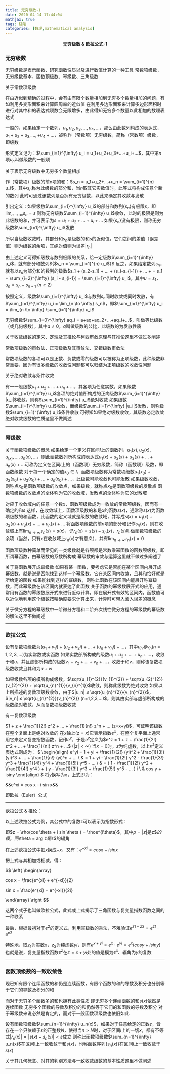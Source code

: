 ```yaml
---
title: 无穷级数-1
date: 2020-04-14 17:44:04
mathjax: true
tags: 随笔
categories: [数理,mathematical analysis]
---
```


<center><strong>无穷级数 & 欧拉公式-1</strong></center>

<!-- more -->

### 无穷级数

无穷级数是表示函数、研究函数性质以及进行数值计算的一种工具
常数项级数，无穷级数基本、函数顶级数、幂级数、三角级数

关于常数项级数

在由近似到精确的过程中，会有由有限个数量相加到无穷多个数量相加的问题，有如利用多变形面积来计算圆周率的近似值
在利用多边形面积来计算多边形面积时进行对其中和的表达式项数会无限增多，由此得知无穷多个数量以此相加的数理表达式

一般的，如果给定一个数列，$u_1,u_2,u_3,...,u_4,...$，那么由此数列构成的表达式，$u_1+u_2+u_3,...,+u_4+...$，被称作（常数项）无穷级数，简称（常数项）级数，即级数

形式定义记为：$\sum_{i=1}^{\infty} u_i = u_1+u_2+u_3+...+u_i+...$，其中第$n$项$u_n$叫做级数的一般项

关于表示无穷级数中无穷多个数量相加

作（常数项）级数的前n项的和：$s_n = u_1+u_2+...+u_n = \sum_{i=1}^{n} u_i$，其中$s_n$称为此级数的部分和，当$n$取其它实数值时，此等式将构成任意个新的数列
此时可通过该数列是否拥有无穷级数，以此来确定其收敛与发散

引出定义：如果级数$\sum_{i=1}^{\infty} u_i$的部分和数列{$s_n$}有极限$s$，即$\lim_{n \to \infty} s_n = s$
则称无穷级数$\sum_{i=1}^{\infty} u_i$收敛，此时的极限是则为此级数的和，并可表示为$s = u_1+u_2+...+u_i+...$
如果{$s_n$}没有极限，则称无穷级数$\sum_{i=1}^{\infty} u_i$发散

所以当级数收敛时，其部分和$s_n$是级数的和s的近似值，它们之间的差值（误差值）则为级数的余项，其绝对值则为误差$|r_n|$

由上述定义可得知级数与数列极限的关系，给一定级数$\sum_{i=1}^{\infty} u_i$，就有部分和数列${$s_n = \sum_{i=1}^{n} u_i$}$
反之，如果给定数列${s_n}$，就有以${s_n}$为部分和的数列的级数$s_1 + (s_2-s_1) + ... + (s_i-s_{i-1}) + ... + = s_1 + \sum_{i=2}^{\infty} (s_i - s_{i-1}) = \sum_{i=1}^{\infty} u_i$，其中$u = s_1，u_n = s_n - s_{n-1}$ $(n ≥ 2)$

按照定义，级数$\sum_{i=1}^{\infty} u_i$与数列${s_n}$同时收敛或同时发散，有$\sum_{i=1}^{\infty} u_i = \lim_{n \to \infty} s_n$，即$\sum_{i=1}^{\infty} u_i = \lim_{n \to \infty} \sum_{i=1}^{\infty} u_i$

无穷级数$\sum_{i=0}^{\infty} aq_i = a+aq+aq_2+...+aq_i+...$，叫做等比级数（或几何级数），其中$a ≠ 0$，$q$叫做级数的公比，此级数的为发散性质

关于收敛级数的定义、定理及其推论与柯西审敛原理与其推论这里不做过多阐述

常数项级数的审敛法、正项级数及其审敛法、交错级数审敛法

常数项级数的各项可以是正数、负数或零的级数可以被称为正项级数，此种级数非常重要，因为有很多级数的收敛性问题都可以归结为正项级数的收敛性问题

关于绝对收敛与条件收敛

有一一般级数$u_1+u_2+...+u_n+...$，其各项为任意实数，如果级数$\sum_{i=1}^{\infty} u_i$各项的绝对值所构成的正向级数$\sum_{i=1}^{\infty} |u_i|$收敛，则称$\sum_{i=1}^{\infty} u_i$绝对收敛
如果级数$\sum_{i=1}^{\infty} u_i$收敛，而级数$\sum_{i=1}^{\infty} |u_i|$发散，则称级数$\sum_{i=1}^{\infty} u_i$条件收散
可得知如果绝对级数收敛，其级数必定收敛
绝对收敛级数的性质这里不做阐述

---

### 幂级数

关于函数项级数的概念
如果给定一个定义在区间$I$上的函数列，$u_1(x),u_2(x),u_(x),...,u_n(x),...$，则此函数数列所构成的表达式$u_1(x)+u_2(x)+u_3(x)+...+u_n(x)+...$可称为定义在区间$I$上的（函数项）无穷级数，简称（函数项）级数，即函数级数
对于每一个确定的值$x_0 \in I$，函数项级数称为常数项级数$u_1(x_0)+u_2(x_0)+u_3(x_0)+...+u_n(x_0)+...$，此级数可能收敛也可能发散
如果级数收敛，则称点$x_0$是函数项级数的收敛点，如果级数，就称点$x_0$是函数项级数的发散点
函数项级数的收敛点的全体称为它的收敛域，发散点的全体称为它的发散域

对应于收敛域内的任意一个数$x$，函数项级数成为一收敛的常数项级数，因而有一确定的和$s$
这样，在收敛域上，函数项级数的和是$x$的函数$s(x)$，通常称$s(x)$为函数项级数的和函数，此函数的定义域就是级数的收敛域，并写成$s(x) = u_1(x)+u_2(x)+u_3(x)+...+u_n(x)+...$
将函数项级数的前$n$项的部分和记作$s_n(x)$，则在收敛域上有$\lim_{n \to \infty} s_n(x) = s(x)$，记$r_n(x) = s(x) - s_n(x)$，$r_n(x)$叫做函数项级数的余项（当然，只有$x$在收敛域上$r_n(x)$才有意义），并有$\lim_{n \to \infty} r_n(x) = 0$

函数项级数种简单而常见的一类级数就是各项都是常数乘幂函数的函数项级数，即所谓幂函数，由幂级数的系数所构成
幂级数的审敛与运算这里就不做过多阐述了

关于将函数展开成幂级数
如果有某一函数，要考虑它是否能在某个区间内展开成幂级数，就是说是否能找到这样一个幂级数，它在某区间内收敛，且其和恰好就是所给定的函数
如果能找到这样的幂级数，则称此函数在该区间内能展开称幂级数，而此幂级数在该区间内就表达了此函数
关于函数的幂级数展开式的应用，通常用有函数的幂级数展开式来进行近似计算，即在展开式有效的区间内，函数值可以近似地利用这个级数按精确度要求计算出来，计算时可带入舍入误差的概念

关于微分方程的幂级数中一阶微分方程和二阶齐次线性微分方程的幂级数的幂级数的解法这里不做阐述

---

### 欧拉公式

设有复数项级数为$(u_1+v_{1}i)+(u_2+v_{2}i)+...+(u_n+v_{n}i)+...$，其中$u_n与v_n(n=1,2,3,...)$为实常数或实函数
如果实数部所构成的级数$u_1+u_2+...+u_n+...$，收敛于和$u$，并且虚部所构成的级数$v_1+v_2+...+v_n+...$，收敛于和$v$，则称该复数项级数收敛且其和为$u+vi$

如果级数各项的模所构成级数，$\sqrt{u_{1}^{2}}{v_{1}^{2}} + \sqrt{u_{2}^{2}}{v_{2}^{2}} + \sqrt{u_{n}^{1}}{v_{n}^{1}}$收敛，则称此级数为绝对收敛
如果以上所描述的复数项级数收敛，由于$|u_n| ≤ \sqrt{u_{n}^{2}}{v_{n}^{2}}$，$|v_n| ≤ \sqrt{u_{n}^{2}}{v_{n}^{2}} (n=1,2,3,...)$，则其由实部与虚部所构成的级数绝对收敛，从而复数项级数收敛

有一复数项级数

$1 + z + \frac{1}{2!} z^2 + ... + \frac{1}{n!} z^n + ... (z=x+yi)$，可证明该级数在整个复面上是绝对收敛的
在$x$轴上$(z=x)$它表示指数$e^x$，在整个复平面上通常用它来定义复变指数函数，记作$e^z$，于是$e^z$定义为$e^z = 1 + z + \frac{1}{2!} z^2 + ... + \frac{1}{n!} z^n + ...$ $(|z| < \infty)$
当$x=0$时，$z$为纯虚数，以上$e^z$定义表达式则成为：
$
\begin{align}
e^yi = 1 + yi + \frac{1}{2!} (yi)^2 + \frac{1}{3!} (yi)^3 + ... + \frac{1}{n!} (yi)^n + ... \\
& = 1 + yi - \frac{1}{2!} y^2 - \frac{1}{3!} y^3 + \frac{1}{4!} y^4 + \frac{1}{5!} y^5 - ... \\
& = ( 1 - \frac{1}{2!} y^2 + \frac{1}{4!} y^4 ) + ( y - \frac{1}{3!} y^3 + \frac{1}{5!} y^5 - ... ) i \\
& cos y + isiny
\end{align}
$
将$y$换写为$x$，上式即为：

&&e^xi = cos x - i sin x&&

即欧拉（Euler）公式

---

欧拉公式 & 推论：

以上述欧拉公式为例，其公式中的复数z可以表示为指数形式：

即$z = \rho(cos \theta + i sin \theta ) = \rhoe^{i\theta}$，其中$\rho = |z|$是z$$的模，而$\theta = arg z$是$z$的辐角

在上述欧拉公式中把$x$换成$-x$，又有：$e^{-xi} = cos x - i sin x$

把上式与其相加或相减，得：

$$
\left\{
\begin{array}

cos x = \frac{e^{xi} + e^{-xi}}{2}

sin x =  \frac{e^{xi} + e^{-xi}}{2i}

\end{array}
\right
$$

这两个式子也叫做欧拉公式，此式或上式揭示了三角函数与复变量指数函数之间的一种联系

最后，根据最初对于$e^2$的定义式，利用幂级数的乘法，不难验证$e^{z1+z2} = e^{z1} \cdot e^{e2}$

特殊地，取$z_1$为实数$x$，$z_2$为纯虚数$yi$，则有$e^{x+yi} = e^x \cdot e^{yi} = e^x (cos y + i sin y)$
也就是说，复变量指数函数$e^z$在$z=x+yi$处的值是模为$e^x$、辐角为$y$的复数

---

### 函数顶级数的一致收敛性

现已知有限个连续函数的和仍是连续函数，有限个函数的和的导数及积分也分别等于它们的导数及积分的和

而对于无穷多个函数多的和也拥有此类性质
即无穷多个连续函数的和$s(x)$依然是连续函数
无穷多个函数的导数及积分的和仍然等于它们的和函数的导数及积分
对于幂级数来说必然是肯定的，而对于一般函数项级数也依旧如此

设有函数项级数$\sum_{n=1}^{\infty} u_n(x)$，如果对于任意给定的正数$\varepsilon$，皆存在一个只依赖于$\varepsilon$的正整数$N$，使得当$n > N$时，对于区间$I$上的一切$x$，都有不等式$|r_n(x)| = |s(x) - s_n(x)| < \varepsilon$成立
则称此函数项级数$\sum_{n=1}^{\infty} u_n(x)$在区间I上一致收敛于和$s(x)$，也称函数序列{$s_n(x)$}在区间$I$上一致收敛于$s(x)$

关于其几何概念、对其的判别方法与一致收敛级数的基本性质这里不做阐述

---



